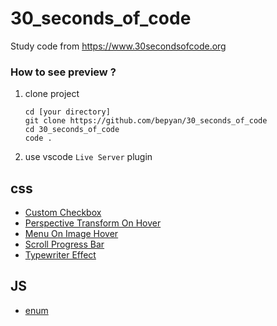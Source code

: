 # 30_seconds_of_code
Study code from https://www.30secondsofcode.org

### How to see preview ?
1. clone project
    ```shell
    cd [your directory]
    git clone https://github.com/bepyan/30_seconds_of_code
    cd 30_seconds_of_code
    code .
    ```
2. use vscode `Live Server` plugin

## css
- [Custom Checkbox](https://github.com/bepyan/30_seconds_of_code/blob/main/css/CustomCheckbox/custom_checkbox.md)
- [Perspective Transform On Hover](https://github.com/bepyan/30_seconds_of_code/blob/main/css/HoverPespective/hover_pespective.md)
- [ Menu On Image Hover](https://github.com/bepyan/30_seconds_of_code/blob/main/css/MenuOnImageHover/menu_on_image_hover.md)
- [Scroll Progress Bar](https://github.com/bepyan/30_seconds_of_code/blob/main/css/ScrollProgressBar/scroll_progress_bar.md)
- [Typewriter Effect](https://github.com/bepyan/30_seconds_of_code/blob/main/css/TypewriterEffect/typewriter_effect.md)


## JS
- [enum](https://github.com/bepyan/30_seconds_of_code/blob/main/javascript/%20enum.js)